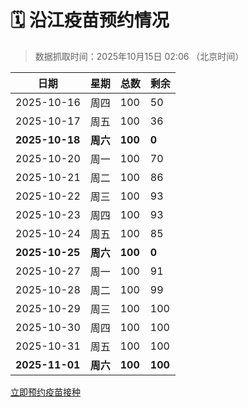 # 🗓️ 沿江疫苗预约情况

> 数据抓取时间：2025年10月15日 02:06 （北京时间）

| 日期 | 星期 | 总数 | 剩余 |
|------|------|------|------|
| 2025-10-16 | 周四 | 100 | 50 |
| 2025-10-17 | 周五 | 100 | 36 |
| **2025-10-18** | **周六** | **100** | **0** |
| 2025-10-20 | 周一 | 100 | 70 |
| 2025-10-21 | 周二 | 100 | 86 |
| 2025-10-22 | 周三 | 100 | 93 |
| 2025-10-23 | 周四 | 100 | 93 |
| 2025-10-24 | 周五 | 100 | 85 |
| **2025-10-25** | **周六** | **100** | **0** |
| 2025-10-27 | 周一 | 100 | 91 |
| 2025-10-28 | 周二 | 100 | 99 |
| 2025-10-29 | 周三 | 100 | 100 |
| 2025-10-30 | 周四 | 100 | 100 |
| 2025-10-31 | 周五 | 100 | 100 |
| **2025-11-01** | **周六** | **100** | **100** |


<div class="button-container">
<a class="btn" href="http://yfzweb.ishequ.net/#/login" target="_blank">立即预约疫苗接种</a>
</div>
